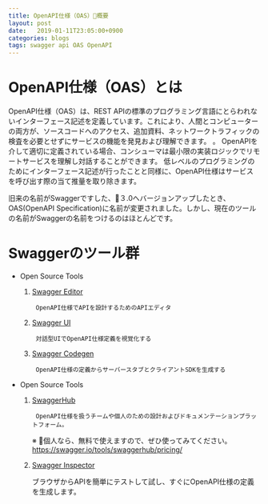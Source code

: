 ```yaml
---
title: OpenAPI仕様（OAS）概要
layout: post
date:   2019-01-11T23:05:00+0900
categories: blogs
tags: swagger api OAS OpenAPI
---
```


# OpenAPI仕様（OAS）とは

OpenAPI仕様（OAS）は、REST APIの標準のプログラミング言語にとらわれないインターフェース記述を定義しています。これにより、人間とコンピューターの両方が、ソースコードへのアクセス、追加資料、ネットワークトラフィックの検査を必要とせずにサービスの機能を発見および理解できます。 。 OpenAPIを介して適切に定義されている場合、コンシューマは最小限の実装ロジックでリモートサービスを理解し対話することができます。 低レベルのプログラミングのためにインターフェース記述が行ったことと同様に、OpenAPI仕様はサービスを呼び出す際の当て推量を取り除きます。

旧来の名前がSwaggerですした、３.0へバージョンアップしたとき、OAS(OpenAPI Specification)に名前が変更されました。しかし、現在のツールの名前がSwaggerの名前をつけるのはほとんどです。

# Swaggerのツール群

- Open Source Tools

    1. [Swagger Editor](https://swagger.io/tools/swagger-editor/)

            OpenAPI仕様でAPIを設計するためのAPIエディタ

    2. [Swagger UI](https://swagger.io/tools/swagger-ui/)

            対話型UIでOpenAPI仕様定義を視覚化する

    3. [Swagger Codegen](https://swagger.io/tools/swagger-codegen/)

            OpenAPI仕様の定義からサーバースタブとクライアントSDKを生成する

- Open Source Tools

    1. [SwaggerHub](https://app.swaggerhub.com)

            OpenAPI仕様を扱うチームや個人のための設計およびドキュメンテーションプラットフォーム。

        ※ 個人なら、無料で使えますので、ぜひ使ってみてください。
        https://swagger.io/tools/swaggerhub/pricing/

    2. [Swagger Inspector](https://inspector.swagger.io)

        ブラウザからAPIを簡単にテストして試し、すぐにOpenAPI仕様の定義を生成します。
